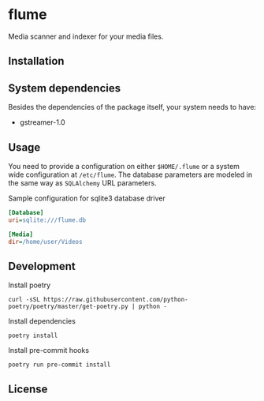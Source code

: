 # flume
Media scanner and indexer for your media files.

## Installation

## System dependencies
Besides the dependencies of the package itself, your system needs to have:
* gstreamer-1.0

## Usage
You need to provide a configuration on either `$HOME/.flume` or a system wide configuration at `/etc/flume`. The database parameters are modeled in the same way as `SQLAlchemy` URL parameters.

Sample configuration for sqlite3 database driver
```ini
[Database]
uri=sqlite:///flume.db

[Media]
dir=/home/user/Videos
```

## Development
Install poetry
```
curl -sSL https://raw.githubusercontent.com/python-poetry/poetry/master/get-poetry.py | python -
```
Install dependencies
```
poetry install
```
Install pre-commit hooks
```
poetry run pre-commit install
```

## License
